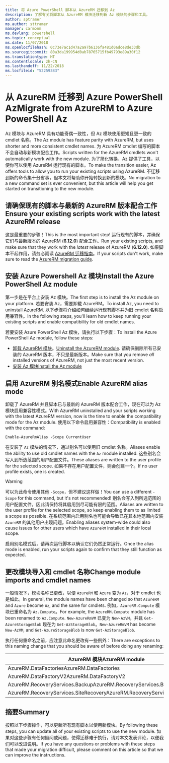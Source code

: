 ```yaml
---
title: 将 Azure PowerShell 脚本从 AzureRM 迁移到 Az
description: 了解有关将脚本从 AzureRM 模块迁移到新 Az 模块的步骤和工具。
author: sptramer
ms.author: sttramer
manager: carmonm
ms.devlang: powershell
ms.topic: conceptual
ms.date: 11/07/2018
ms.openlocfilehash: 0c73e7ac1d47a2a97b6136fa481d0adce8de33db
ms.sourcegitcommit: 80a3da199954d0ab78765715fb49793e89a30f12
ms.translationtype: HT
ms.contentlocale: zh-CN
ms.lasthandoff: 11/22/2018
ms.locfileid: "52259383"
---
```

# <a name="migrate-from-azurerm-to-azure-powershell-az"></a><span data-ttu-id="cb1b7-103">从 AzureRM 迁移到 Azure PowerShell Az</span><span class="sxs-lookup"><span data-stu-id="cb1b7-103">Migrate from AzureRM to Azure PowerShell Az</span></span>

<span data-ttu-id="cb1b7-104">Az 模块与 AzureRM 具有功能奇偶一致性，但 Az 模块使用更短且更一致的 cmdlet 名称。</span><span class="sxs-lookup"><span data-stu-id="cb1b7-104">The Az module has feature parity with AzureRM, but uses shorter and more consistent cmdlet names.</span></span>
<span data-ttu-id="cb1b7-105">为 AzureRM cmdlet 编写的脚本不会自动与新模块配合工作。</span><span class="sxs-lookup"><span data-stu-id="cb1b7-105">Scripts written for the AzureRM cmdlets won't automatically work with the new module.</span></span> <span data-ttu-id="cb1b7-106">为了简化转换，Az 提供了工具，以便你可以使用 AzureRM 运行现有的脚本。</span><span class="sxs-lookup"><span data-stu-id="cb1b7-106">To make the transition easier, Az offers tools to allow you to run your existing scripts using AzureRM.</span></span> <span data-ttu-id="cb1b7-107">不迁移到新的命令集十分省事，但本文将帮助你开始转换到新的模块。</span><span class="sxs-lookup"><span data-stu-id="cb1b7-107">No migration to a new command set is ever convenient, but this article will help you get started on transitioning to the new module.</span></span>

## <a name="ensure-your-existing-scripts-work-with-the-latest-azurerm-release"></a><span data-ttu-id="cb1b7-108">请确保现有的脚本与最新的 AzureRM 版本配合工作</span><span class="sxs-lookup"><span data-stu-id="cb1b7-108">Ensure your existing scripts work with the latest AzureRM release</span></span>

<span data-ttu-id="cb1b7-109">这是最重要的步骤！</span><span class="sxs-lookup"><span data-stu-id="cb1b7-109">This is the most important step!</span></span> <span data-ttu-id="cb1b7-110">运行现有的脚本，并确保它们与最新版本的 AzureRM (__6.12.0__) 配合工作。</span><span class="sxs-lookup"><span data-stu-id="cb1b7-110">Run your existing scripts, and make sure that they work with the _latest_ release of AzureRM (__6.12.0__).</span></span> <span data-ttu-id="cb1b7-111">如果脚本不起作用，请务必阅读 [AzureRM 迁移指南](migration-guide.6.0.0.md)。</span><span class="sxs-lookup"><span data-stu-id="cb1b7-111">If your scripts don't work, make sure to read the [AzureRM migration guide](migration-guide.6.0.0.md).</span></span>

## <a name="install-the-azure-powershell-az-module"></a><span data-ttu-id="cb1b7-112">安装 Azure Powershell Az 模块</span><span class="sxs-lookup"><span data-stu-id="cb1b7-112">Install the Azure PowerShell Az module</span></span>

<span data-ttu-id="cb1b7-113">第一步是在平台上安装 Az 模块。</span><span class="sxs-lookup"><span data-stu-id="cb1b7-113">The first step is to install the Az module on your platform.</span></span> <span data-ttu-id="cb1b7-114">若要安装 Az，需要卸载 AzureRM。</span><span class="sxs-lookup"><span data-stu-id="cb1b7-114">To install Az, you need to uninstall AzureRM.</span></span>
<span data-ttu-id="cb1b7-115">以下步骤将介绍如何继续运行现有脚本并为旧 cmdlet 名称启用兼容性。</span><span class="sxs-lookup"><span data-stu-id="cb1b7-115">In the following steps, you'll learn how to keep running your existing scripts and enable compatibility for old cmdlet names.</span></span>

<span data-ttu-id="cb1b7-116">若要安装 Azure PowerShell Az 模块，请执行以下步骤：</span><span class="sxs-lookup"><span data-stu-id="cb1b7-116">To install the Azure PowerShell Az module, follow these steps:</span></span>

* <span data-ttu-id="cb1b7-117">[卸载 AzureRM 模块](uninstall-azurerm-ps.md)。</span><span class="sxs-lookup"><span data-stu-id="cb1b7-117">[Uninstall the AzureRM module](uninstall-azurerm-ps.md).</span></span> <span data-ttu-id="cb1b7-118">请确保删除所有已安装的 AzureRM 版本，不只是最新版本。</span><span class="sxs-lookup"><span data-stu-id="cb1b7-118">Make sure that you remove _all_ installed versions of AzureRM, not just the most recent version.</span></span>
* [<span data-ttu-id="cb1b7-119">安装 Az 模块</span><span class="sxs-lookup"><span data-stu-id="cb1b7-119">Install the Az module</span></span>](install-az-ps.md)

## <a name="a-namealiasesenable-azurerm-alias-mode"></a><span data-ttu-id="cb1b7-120"><a name="aliases"/>启用 AzureRM 别名模式</span><span class="sxs-lookup"><span data-stu-id="cb1b7-120"><a name="aliases"/>Enable AzureRM alias mode</span></span>

<span data-ttu-id="cb1b7-121">卸载了 AzureRM 并且脚本已与最新的 AzureRM 版本配合工作，现在可以为 Az 模块启用兼容性模式。</span><span class="sxs-lookup"><span data-stu-id="cb1b7-121">With AzureRM uninstalled and your scripts working with the latest AzureRM version, now is the time to enable the compatibility mode for the Az module.</span></span> <span data-ttu-id="cb1b7-122">使用以下命令启用兼容性：</span><span class="sxs-lookup"><span data-stu-id="cb1b7-122">Compatibility is enabled with the command:</span></span>

```powershell-interactive
Enable-AzureRmAlias -Scope CurrentUser
```

<span data-ttu-id="cb1b7-123">在安装了 `Az` 模块的情况下，通过别名可以使用旧 cmdlet 名称。</span><span class="sxs-lookup"><span data-stu-id="cb1b7-123">Aliases enable the ability to use old cmdlet names with the `Az` module installed.</span></span> <span data-ttu-id="cb1b7-124">这些别名会写入到所选范围的用户配置文件。</span><span class="sxs-lookup"><span data-stu-id="cb1b7-124">These aliases are written to the user profile for the selected scope.</span></span> <span data-ttu-id="cb1b7-125">如果不存在用户配置文件，则会创建一个。</span><span class="sxs-lookup"><span data-stu-id="cb1b7-125">If no user profile exists, one is created.</span></span>

> [!WARNING]
>
> <span data-ttu-id="cb1b7-126">可以为此命令使用其他 `-Scope`，但不建议这样做！</span><span class="sxs-lookup"><span data-stu-id="cb1b7-126">You can use a different `-Scope` for this command, but it's not recommended!</span></span> <span data-ttu-id="cb1b7-127">别名会写入到所选范围的用户配置文件，因此请保持将其启用到尽可能有限的范围。</span><span class="sxs-lookup"><span data-stu-id="cb1b7-127">Aliases are written to the user profile for the selected scope, so keep enabling them to as limited a scope as possible.</span></span> <span data-ttu-id="cb1b7-128">在系统范围内启用别名也可能会导致已在其本地范围内安装 `AzureRM` 的其他用户出现问题。</span><span class="sxs-lookup"><span data-stu-id="cb1b7-128">Enabling aliases system-wide could also cause issues for other users which have `AzureRM` installed in their local scope.</span></span>

<span data-ttu-id="cb1b7-129">启用别名模式后，请再次运行脚本以确认它们仍然正常运行。</span><span class="sxs-lookup"><span data-stu-id="cb1b7-129">Once the alias mode is enabled, run your scripts again to confirm that they still function as expected.</span></span> 

## <a name="change-module-imports-and-cmdlet-names"></a><span data-ttu-id="cb1b7-130">更改模块导入和 cmdlet 名称</span><span class="sxs-lookup"><span data-stu-id="cb1b7-130">Change module imports and cmdlet names</span></span>

<span data-ttu-id="cb1b7-131">一般情况下，模块名称已更改，以便 `AzureRM` 和 `Azure` 变为 `Az`，对于 cmdlet 也是如此。</span><span class="sxs-lookup"><span data-stu-id="cb1b7-131">In general, the module names have been changed so that `AzureRM` and `Azure` become `Az`, and the same for cmdlets.</span></span>
<span data-ttu-id="cb1b7-132">例如，`AzureRM.Compute` 模块已重命名为 `Az.Compute`。</span><span class="sxs-lookup"><span data-stu-id="cb1b7-132">For example, the `AzureRM.Compute` module has been renamed to `Az.Compute`.</span></span> <span data-ttu-id="cb1b7-133">`New-AzureRmVM` 已变为 `New-AzVM`，并且 `Get-AzureStorageBlob` 现在为 `Get-AzStorageBlob`。</span><span class="sxs-lookup"><span data-stu-id="cb1b7-133">`New-AzureRmVM` has become `New-AzVM`, and `Get-AzureStorageBlob` is now `Get-AzStorageBlob`.</span></span>

<span data-ttu-id="cb1b7-134">执行任何重命名之前，应注意此命名更改有一些例外：</span><span class="sxs-lookup"><span data-stu-id="cb1b7-134">There are exceptions to this naming change that you should be aware of before doing any renaming:</span></span>

| <span data-ttu-id="cb1b7-135">AzureRM 模块</span><span class="sxs-lookup"><span data-stu-id="cb1b7-135">AzureRM module</span></span> | <span data-ttu-id="cb1b7-136">Az 模块</span><span class="sxs-lookup"><span data-stu-id="cb1b7-136">Az module</span></span> |
|----------------|-----------|
| <span data-ttu-id="cb1b7-137">AzureRM.DataFactories</span><span class="sxs-lookup"><span data-stu-id="cb1b7-137">AzureRM.DataFactories</span></span> | <span data-ttu-id="cb1b7-138">Az.DataFactory</span><span class="sxs-lookup"><span data-stu-id="cb1b7-138">Az.DataFactory</span></span> |
| <span data-ttu-id="cb1b7-139">AzureRM.DataFactoryV2</span><span class="sxs-lookup"><span data-stu-id="cb1b7-139">AzureRM.DataFactoryV2</span></span> | <span data-ttu-id="cb1b7-140">Az.DataFactory</span><span class="sxs-lookup"><span data-stu-id="cb1b7-140">Az.DataFactory</span></span> |
| <span data-ttu-id="cb1b7-141">AzureRM.RecoveryServices.Backup</span><span class="sxs-lookup"><span data-stu-id="cb1b7-141">AzureRM.RecoveryServices.Backup</span></span> | <span data-ttu-id="cb1b7-142">Az.RecoveryServices</span><span class="sxs-lookup"><span data-stu-id="cb1b7-142">Az.RecoveryServices</span></span> |
| <span data-ttu-id="cb1b7-143">AzureRM.RecoveryServices.SiteRecovery</span><span class="sxs-lookup"><span data-stu-id="cb1b7-143">AzureRM.RecoveryServices.SiteRecovery</span></span> | <span data-ttu-id="cb1b7-144">Az.RecoveryServices</span><span class="sxs-lookup"><span data-stu-id="cb1b7-144">Az.RecoveryServices</span></span> |

## <a name="summary"></a><span data-ttu-id="cb1b7-145">摘要</span><span class="sxs-lookup"><span data-stu-id="cb1b7-145">Summary</span></span>

<span data-ttu-id="cb1b7-146">按照以下步骤操作，可以更新所有现有脚本以使用新模块。</span><span class="sxs-lookup"><span data-stu-id="cb1b7-146">By following these steps, you can update all of your existing scripts to use the new module.</span></span> <span data-ttu-id="cb1b7-147">如果对这些步骤有任何疑问或问题，使得迁移难于执行，请对本文发表评论，以便我们可以改进说明。</span><span class="sxs-lookup"><span data-stu-id="cb1b7-147">If you have any questions or problems with these steps that made your migration difficult, please comment on this article so that we can improve the instructions.</span></span>